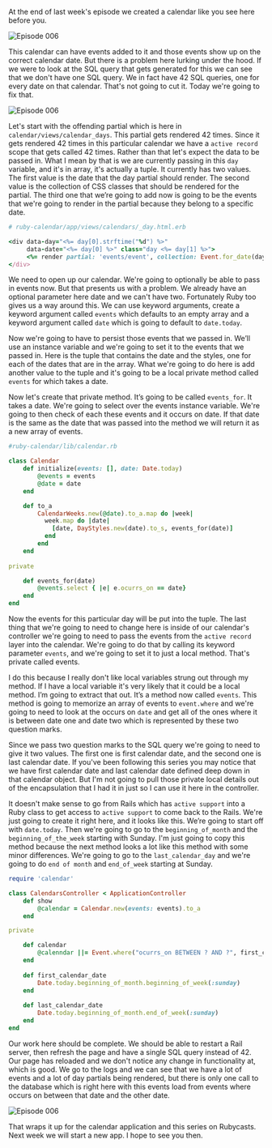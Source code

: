 At the end of last week's episode we created a calendar like you see here before you. 

![Episode 006](https://s3-us-west-2.amazonaws.com/rubycastio-assets-production/asciicasts/006/images/001.png "calendario")

This calendar can have events added to it and those events show up on the correct calendar date. But there is a problem here lurking under the hood. If we were to look at the SQL query that gets generated for this we can see that we don't have one SQL query. We in fact have 42 SQL queries, one for every date on that calendar. That's not going to cut it. Today we're going to fix that.

![Episode 006](https://s3-us-west-2.amazonaws.com/rubycastio-assets-production/asciicasts/006/images/002.png "calendario")

Let's start with the offending partial which is here in `calendar/views/calendar_days`. This partial gets rendered 42 times. Since it gets rendered 42 times in this particular calendar we have a `active record` scope that gets called 42 times. Rather than that let's expect the data to be passed in. What I mean by that is we are currently passing in this `day` variable, and it's in array, it's actually a tuple. It currently has two values. The first value is the date that the day partial should render. The second value is the collection of CSS classes that should be rendered for the partial. The third one that we’re going to add now is going to be the events that we're going to render in the partial because they belong to a specific date.

```ruby
# ruby-calendar/app/views/calendars/_day.html.erb

<div data-day="<%= day[0].strftime("%d") %>" 
     data-date="<%= day[0] %>" class="day <%= day[1] %>">
     <%= render partial: 'events/event', collection: Event.for_date(day[0]) %>
</div>
```

We need to open up our calendar. We're going to optionally be able to pass in events now. But that presents us with a problem. We already have an optional parameter here date and we can't have two. Fortunately Ruby too gives us a way around this. We can use keyword arguments, create a keyword argument called `events` which defaults to an empty array and a keyword argument called `date` which is going to default to `date.today`. 

Now we're going to have to persist those events that we passed in. We’ll use an instance variable and we're going to set it to the events that we passed in. Here is the tuple that contains the date and the styles, one for each of the dates that are in the array. What we're going to do here is add another value to the tuple and it's going to be a local private method called `events` for which takes a date. 

Now let's create that private method. It’s going to be called `events_for`. It takes a date. We're going to select over the events instance variable. We're going to then check of each these events and it occurs on date. If that date is the same as the date that was passed into the method we will return it as a new array of events. 

```ruby
#ruby-calendar/lib/calendar.rb

class Calendar
    def initialize(events: [], date: Date.today)
        @events = events
        @date = date
    end

    def to_a
        CalendarWeeks.new(@date).to_a.map do |week|
          week.map do |date|
            [date, DayStyles.new(date).to_s, events_for(date)]
          end
        end
    end
  
private 

    def events_for(date)
        @events.select { |e| e.ocurrs_on == date}
    end
end

```

Now the events for this particular day will be put into the tuple. The last thing that we're going to need to change here is inside of our calendar's controller we're going to need to pass the events from the `active record` layer into the calendar. We're going to do that by calling its keyword parameter `events`, and we're going to set it to just a local method. That's private called events. 

I do this because I really don't like local variables strung out through my method. If I have a local variable it's very likely that it could be a local method. I’m going to extract that out. It’s a method now called `events`. This method is going to memorize an array of events to `event.where` and we're going to need to look at the occurs on `date` and get all of the ones where it is between date one and date two which is represented by these two question marks. 

Since we pass two question marks to the SQL query we're going to need to give it two values. The first one is first calendar date, and the second one is last calendar date. If you've been following this series you may notice that we have first calendar date and last calendar date defined deep down in that calendar object. But I'm not going to pull those private local details out of the encapsulation that I had it in just so I can use it here in the controller. 

It doesn't make sense to go from Rails which has `active support` into a Ruby class to get access to `active support` to come back to the Rails. We're just going to create it right here, and it looks like this. We’re going to start off with `date.today`. Then we're going to go to the `beginning_of_month` and the `beginning_of_the_week` starting with Sunday. I'm just going to copy this method because the next method looks a lot like this method with some minor differences. We're going to go to the `last_calendar_day` and we're going to do `end of month` and `end_of_week` starting at Sunday. 

```ruby
require 'calendar'

class CalendarsController < ApplicationController
    def show
        @calendar = Calendar.new(events: events).to_a
    end

private

    def calendar
        @calenndar ||= Event.where("ocurrs_on BETWEEN ? AND ?", first_calendar_date, last_calendar_date)
    end
    
    def first_calendar_date
        Date.today.beginning_of_month.beginning_of_week(:sunday)
    end
    
    def last_calendar_date
        Date.today.beginning_of_month.end_of_week(:sunday)
    end
end
```

Our work here should be complete. We should be able to restart a Rail server, then refresh the page and have a single SQL query instead of 42. Our page has reloaded and we don't notice any change in functionality at, which is good. We go to the logs and we can see that we have a lot of events and a lot of day partials being rendered, but there is only one call to the database which is right here with this events load from events where occurs on between that date and the other date. 

![Episode 006](https://s3-us-west-2.amazonaws.com/rubycastio-assets-production/asciicasts/006/images/003.png "calendario")

That wraps it up for the calendar application and this series on Rubycasts. Next week we will start a new app. I hope to see you then. 
